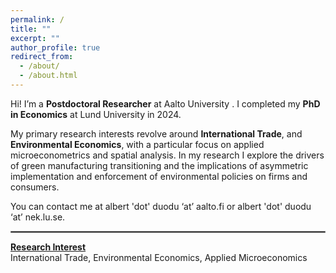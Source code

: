 ```yaml
---
permalink: /
title: ""
excerpt: ""
author_profile: true
redirect_from: 
  - /about/
  - /about.html
---
```


Hi! I’m a **Postdoctoral Researcher**  at <a href="https://www.aalto.fi/en/department-of-economics/albert-duodu" style="text-decoration: none" target="_blank"> Aalto University </a> . I completed my **PhD in Economics** at <a href="https://portal.research.lu.se/en/persons/albert-duodu" style="text-decoration: none" target="_blank"> Lund University  </a> in 2024. 





My primary research interests revolve around  **International Trade**, and **Environmental Economics**, with a particular focus on applied microeconometrics and spatial analysis.  In my research I explore the drivers of green manufacturing transitioning and the implications of asymmetric implementation and enforcement of environmental policies on firms and consumers.


You can contact me at albert 'dot' duodu ‘at’ aalto.fi or albert 'dot' duodu ‘at’ nek.lu.se.
<hr style="border:1px solid gray">


[**Research Interest**]()   
International Trade, Environmental Economics, Applied Microeconomics